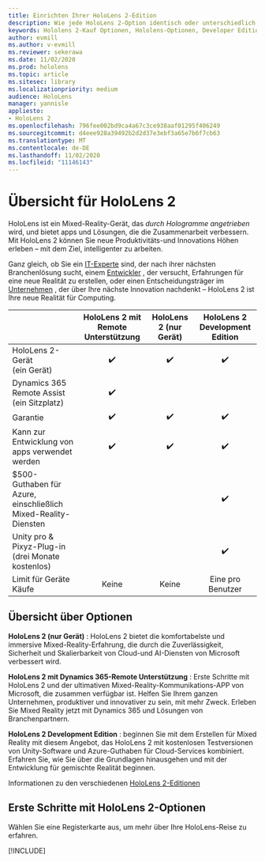 ```yaml
---
title: Einrichten Ihrer HoloLens 2-Edition
description: Wie jede HoloLens 2-Option identisch oder unterschiedlich ist und was Sie tun müssen, nachdem Sie eins erhalten haben.
keywords: Hololens 2-Kauf Optionen, Hololens-Optionen, Developer Edition
author: evmill
ms.author: v-evmill
ms.reviewer: sekerawa
ms.date: 11/02/2020
ms.prod: hololens
ms.topic: article
ms.sitesec: library
ms.localizationpriority: medium
audience: HoloLens
manager: yannisle
appliesto:
- HoloLens 2
ms.openlocfilehash: 796fee002bd9ca4a67c3ce938aaf01295f406249
ms.sourcegitcommit: d4eee928a39492b2d2d37e3ebf3a65e7b6f7cb63
ms.translationtype: MT
ms.contentlocale: de-DE
ms.lasthandoff: 11/02/2020
ms.locfileid: "11146143"
---
```

# Übersicht für HoloLens 2

HoloLens ist ein Mixed-Reality-Gerät, das *durch Hologramme angetrieben* wird, und bietet apps und Lösungen, die die Zusammenarbeit verbessern. Mit HoloLens 2 können Sie neue Produktivitäts-und Innovations Höhen erleben – mit dem Ziel, intelligenter zu arbeiten.

Ganz gleich, ob Sie ein [IT-Experte](https://www.microsoft.com/hololens/apps) sind, der nach ihrer nächsten Branchenlösung sucht, einem [Entwickler](https://www.microsoft.com/hololens/developers) , der versucht, Erfahrungen für eine neue Realität zu erstellen, oder einen Entscheidungsträger im [Unternehmen](https://www.microsoft.com/hololens/apps) , der über Ihre nächste Innovation nachdenkt – HoloLens 2 ist Ihre neue Realität für Computing. 

|                                                         | HoloLens 2 mit Remote Unterstützung | HoloLens 2 (nur Gerät) | HoloLens 2 Development Edition |
|---------------------------------------------------------|:-----------------------------:|:------------------------:|:------------------------------:|
| HoloLens 2-Gerät <br>(ein Gerät)                      |               ✔️               |             ✔️            |                ✔️               |
| Dynamics 365 Remote Assist<br>(ein Sitzplatz)                |               ✔️               |                          |                                |
| Garantie                                                |               ✔️               |             ✔️            |                ✔️               |
| Kann zur Entwicklung von apps verwendet werden                                 |               ✔️               |             ✔️            |                ✔️               |
| $500-Guthaben für Azure, einschließlich Mixed-Reality-Diensten |                               |                          |                ✔️               |
| Unity pro & Pixyz-Plug-in <br>(drei Monate kostenlos)        |                               |                          |                ✔️               |
| Limit für Geräte Käufe                                   |              Keine             |           Keine           |          Eine pro Benutzer          |

## Übersicht über Optionen

**HoloLens 2 (nur Gerät)** : HoloLens 2 bietet die komfortabelste und immersive Mixed-Reality-Erfahrung, die durch die Zuverlässigkeit, Sicherheit und Skalierbarkeit von Cloud-und AI-Diensten von Microsoft verbessert wird.

**HoloLens 2 mit Dynamics 365-Remote Unterstützung** : Erste Schritte mit HoloLens 2 und der ultimativen Mixed-Reality-Kommunikations-APP von Microsoft, die zusammen verfügbar ist. Helfen Sie Ihrem ganzen Unternehmen, produktiver und innovativer zu sein, mit mehr Zweck. Erleben Sie Mixed Reality jetzt mit Dynamics 365 und Lösungen von Branchenpartnern.

**HoloLens 2 Development Edition** : beginnen Sie mit dem Erstellen für Mixed Reality mit diesem Angebot, das HoloLens 2 mit kostenlosen Testversionen von Unity-Software und Azure-Guthaben für Cloud-Services kombiniert. Erfahren Sie, wie Sie über die Grundlagen hinausgehen und mit der Entwicklung für gemischte Realität beginnen.

Informationen zu den verschiedenen [HoloLens 2-Editionen](https://www.microsoft.com/hololens/buy)

## Erste Schritte mit HoloLens 2-Optionen
Wählen Sie eine Registerkarte aus, um mehr über Ihre HoloLens-Reise zu erfahren. 

[!INCLUDE[](includes/options-overview.md)]

